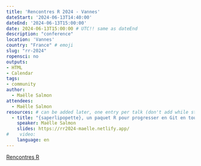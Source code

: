 ```yaml
---
title: 'Rencontres R 2024 - Vannes'
dateStart: '2024-06-13T14:40:00'
dateEnd: '2024-06-13T15:00:00'
date: 2024-06-13T15:00:00 # UTC!! same as dateEnd
description: "conference"
location: 'Vannes'
country: "France" # emoji
slug: "rr-2024"
ropensci: no
outputs: 
- HTML
- Calendar 
tags: 
- community
author:
  - Maëlle Salmon
attendees:
  - Maëlle Salmon
resources: # can be added later, one entry per talk (don't add while still empty, add once there are resources)
  - title: "{saperlipopette}, un paquet R pour progresser en Git en toute sérénité"
    speaker: Maëlle Salmon
    slides: https://rr2024-maelle.netlify.app/ 
#    video: 
    language: en
---
```


[Rencontres R](https://rr2024.sciencesconf.org/)